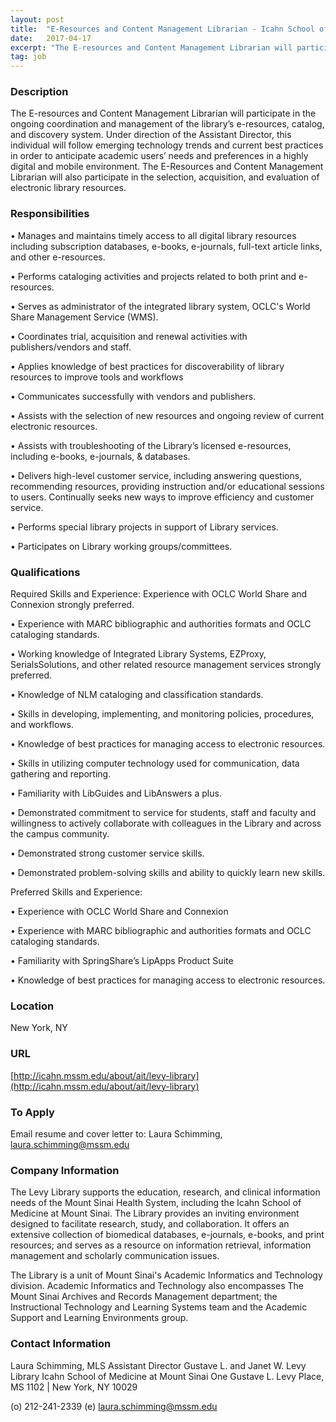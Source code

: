 ```yaml
---
layout: post
title:  "E-Resources and Content Management Librarian - Icahn School of Medicine at Mount Sinai "
date:   2017-04-17
excerpt: "The E-resources and Content Management Librarian will participate in the ongoing coordination and management of the library’s e-resources, catalog, and discovery system. Under direction of the Assistant Director, this individual will follow emerging technology trends and current best practices in order to anticipate academic users’ needs and preferences in a..."
tag: job
---
```


### Description   

The E-resources and Content Management Librarian will participate in the ongoing coordination and management of the library’s e-resources, catalog, and discovery system. Under direction of the Assistant Director, this individual will follow emerging technology trends and current best practices in order to anticipate academic users’ needs and preferences in a highly digital and mobile environment. The E-Resources and Content Management Librarian will also participate in the selection, acquisition, and evaluation of electronic library resources.


### Responsibilities   


• 	Manages and maintains timely access to all digital library resources including subscription databases, e-books, e-journals, full-text article links, and other e-resources.

• 	Performs cataloging activities and projects related to both print and e-resources.

• 	Serves as administrator of the integrated library system, OCLC's World Share Management Service (WMS).

• 	Coordinates trial, acquisition and renewal activities with publishers/vendors and staff.

• 	Applies knowledge of best practices for discoverability of library resources to improve tools and workflows

• 	Communicates successfully with vendors and publishers.

• 	Assists with the selection of new resources and ongoing review of current electronic resources.

• 	Assists with troubleshooting of the Library’s licensed e-resources, including e-books, e-journals, & databases.

• 	Delivers high-level customer service, including answering questions, recommending resources, providing instruction and/or educational sessions to users.  Continually seeks new ways to improve efficiency and customer service.  

• 	Performs special library projects in support of Library services.

• 	Participates on Library working groups/committees.


### Qualifications   

Required Skills and Experience:
Experience with OCLC World Share and Connexion strongly preferred.

• 	Experience with MARC bibliographic and authorities formats and OCLC cataloging standards. 

• 	Working knowledge of Integrated Library Systems, EZProxy, SerialsSolutions, and other related resource management services strongly preferred.

• 	Knowledge of NLM cataloging and classification standards.

• 	Skills in developing, implementing, and monitoring policies, procedures, and workflows.

• 	Knowledge of best practices for managing access to electronic resources.

• 	Skills in utilizing computer technology used for communication, data gathering and reporting.

• 	Familiarity with LibGuides and LibAnswers a plus.

• 	Demonstrated commitment to service for students, staff and faculty and willingness to actively collaborate with colleagues in the Library and across the campus community.

• 	Demonstrated strong customer service skills.

• 	Demonstrated problem-solving skills and ability to quickly learn new skills. 

Preferred Skills and Experience:

• 	Experience with OCLC World Share and Connexion 

• 	Experience with MARC bibliographic and authorities formats and OCLC cataloging standards. 

• 	Familiarity with SpringShare’s LipApps Product Suite

• 	Knowledge of best practices for managing access to electronic resources.





### Location   

New York, NY


### URL   

[http://icahn.mssm.edu/about/ait/levy-library](http://icahn.mssm.edu/about/ait/levy-library)

### To Apply   

Email resume and cover letter to: Laura Schimming, laura.schimming@mssm.edu


### Company Information   

The Levy Library supports the education, research, and clinical information needs of the Mount Sinai Health System, including the Icahn School of Medicine at Mount Sinai. The Library provides an inviting environment designed to facilitate research, study, and collaboration. It offers an extensive collection of biomedical databases, e-journals, e-books, and print resources; and serves as a resource on information retrieval, information management and scholarly communication issues.

The Library is a unit of Mount Sinai's Academic Informatics and Technology division. Academic Informatics and Technology also encompasses The Mount Sinai Archives and Records Management department; the Instructional Technology and Learning Systems team and the Academic Support and Learning Environments group.


### Contact Information   

Laura Schimming, MLS
Assistant Director
Gustave L. and Janet W. Levy Library
Icahn School of Medicine at Mount Sinai
One Gustave L. Levy Place, MS 1102 | New York, NY 10029

(o) 212-241-2339 (e) laura.schimming@mssm.edu



